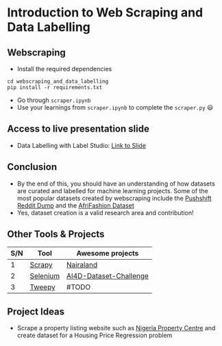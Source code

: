 # Introduction to Web Scraping and Data Labelling
## Webscraping
- Install the required dependencies
```
cd webscraping_and_data_labelling
pip install -r requirements.txt
```
- Go through `scraper.ipynb` 
- Use your learnings from `scraper.ipynb` to complete the `scraper.py` 😃
## Access to live presentation slide
- Data Labelling with Label Studio: [Link to Slide](https://docs.google.com/presentation/d/1nZdH_ap8ykmRsz57pS87mqM4lcRIb9ilvkQQf4qYvXc/edit?usp=sharing)

## Conclusion
- By the end of this, you should have an understanding of how datasets are curated and labelled for machine learning projects. Some of the most popular datasets created by webscraping include
the [Pushshift Reddit Dump](https://files.pushshift.io/reddit/) and the [AfriFashion  Dataset](https://openaccess.thecvf.com/content/CVPR2021W/CVFAD/papers/Oyewusi_AFRIFASHION1600_A_Contemporary_African_Fashion_Dataset_for_Computer_Vision_CVPRW_2021_paper.pdf) 
- Yes, dataset creation is a valid research area and contribution!

## Other Tools & Projects
| S/N | Tool | Awesome projects |
| --- | ---- | ---------------- |
| 1 | [Scrapy](https://scrapy.org/) | [Nairaland](https://github.com/Olamyy/nairaland) |
| 2 | [Selenium](https://selenium-python.readthedocs.io/) | [AI4D-Dataset-Challenge](https://github.com/theyorubayesian/AI4D-Dataset-Challenge) |
| 3 | [Tweepy](https://docs.tweepy.org/en/stable/) | #TODO |

## Project Ideas
- Scrape a property listing website such as [Nigeria Property Centre](https://nigeriapropertycentre.com/) and create dataset for a Housing Price Regression problem
